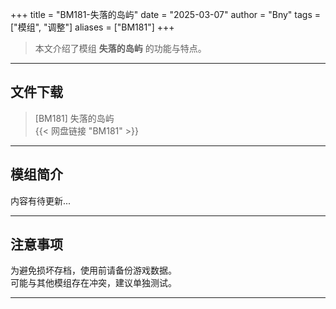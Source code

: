 +++
title = "BM181-失落的岛屿"
date = "2025-03-07"
author = "Bny"
tags = ["模组", "调整"]
aliases = ["BM181"]
+++

> 本文介绍了模组 **失落的岛屿** 的功能与特点。

---

## 文件下载

> [BM181] 失落的岛屿  
{{< 网盘链接 "BM181" >}}  

---

## 模组简介

>  
内容有待更新...  

---

## 注意事项

>  
为避免损坏存档，使用前请备份游戏数据。  
可能与其他模组存在冲突，建议单独测试。  

---

